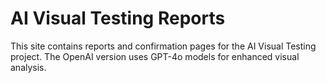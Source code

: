 # AI Visual Testing Reports
This site contains reports and confirmation pages for the AI Visual Testing project.
The OpenAI version uses GPT-4o models for enhanced visual analysis.

